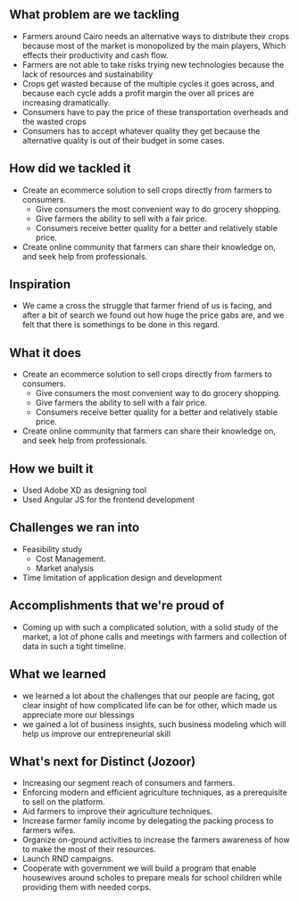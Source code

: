 ## What problem are we tackling 
* Farmers around Cairo needs an alternative ways to distribute their crops because most of the market is monopolized by the main players, Which effects their productivity and cash flow.
* Farmers are not able to take risks trying new technologies because the lack of resources and sustainability
* Crops get wasted because of the multiple cycles it goes across, and because each cycle adds a profit margin the over all prices are increasing dramatically.
* Consumers have to pay the price of these transportation overheads and the wasted crops
* Consumers has to accept whatever quality they get because the alternative quality is out of their budget in some cases.

## How did we tackled it 
* Create an ecommerce solution to sell crops directly from farmers to consumers.
    * Give consumers the most convenient way to do grocery shopping.
    * Give farmers the ability to sell with a fair price.
    * Consumers receive better quality for a better and relatively stable  price.
* Create online community that farmers can share their knowledge on, and seek help from professionals.

## Inspiration
* We came a cross the struggle that farmer friend of us is facing, and after a bit of search we found out how huge the price gabs are, and we felt that there is somethings to be done in this regard.

## What it does
* Create an ecommerce solution to sell crops directly from farmers to consumers.
    * Give consumers the most convenient way to do grocery shopping.
    * Give farmers the ability to sell with a fair price.
    * Consumers receive better quality for a better and relatively stable  price.
* Create online community that farmers can share their knowledge on, and seek help from professionals.

## How we built it
* Used Adobe XD as designing tool
* Used Angular JS for the frontend development 

## Challenges we ran into
* Feasibility study 
    * Cost Management.
    * Market analysis 
* Time limitation of application design and development

## Accomplishments that we're proud of
* Coming up with such a complicated solution, with a solid study of the market, a lot of phone calls and meetings with farmers and collection of data in such a tight timeline.  

## What we learned
* we learned a lot about the challenges that our people are facing, got clear insight of how complicated life can be for other, which made us appreciate more our blessings
* we gained a lot of business insights, such business modeling which will help us improve our entrepreneurial skill 

## What's next for Distinct (Jozoor)
* Increasing our segment reach of consumers and farmers.
* Enforcing modern and efficient agriculture techniques, as a prerequisite to sell on the platform.
* Aid farmers to improve their agriculture techniques.
* Increase farmer family income by delegating the packing process to farmers wifes.
* Organize on-ground activities to increase the farmers awareness of how to make the most of their resources.
* Launch RND campaigns.
* Cooperate with government we will build a program that enable housewives around scholes to prepare meals for school children while providing them with needed corps.
